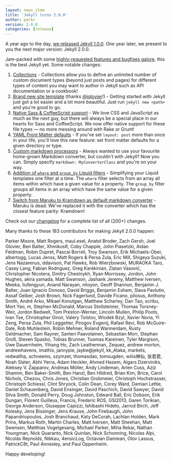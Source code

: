 ```yaml
---
layout: news_item
title: 'Jekyll turns 2.0.0'
author: parkr
version: 2.0.0
categories: [release]
---
```


A year ago to the day, [we released Jekyll 1.0.0][jekyll-1]. One year later, we present to you the next major version: Jekyll 2.0.0.

Jam-packed with some [highly-requested features and bugfixes galore][changelog], this is the best Jekyll yet. Some notable changes:

1. [Collections](/docs/collections/) - Collections allow you to define an unlimited number of custom document types (beyond just posts and pages) for different types of content you may want to author in Jekyll such as API documentation or a cookbook!
2. [Brand new site template](https://github.com/jekyll/jekyll/pull/2050#issuecomment-35938016) (thanks [@jglovier][]!) - Getting started with Jekyll just got a lot easier and a lot more beautiful. Just run `jekyll new <path>` and you're good to go.
3. [Native Sass & CoffeeScript support](/doassets/) - We love CSS and JavaScript as much as the next guy, but there will always be a special place in our hearts for Sass and CoffeeScript. We now offer native support for these file types &mdash; no more messing around with Rake or Grunt!
4. [YAML Front Matter defaults](/docs/configuration/#front-matter-defaults) - If you've set `layout: post` more than once in your life, you'll love this new feature: set front matter defaults for a given directory or type.
5. [Custom markdown processors](/docs/configuration/#custom-markdown-processors) - Always wanted to use your favourite home-grown Markdown converter, but couldn't with Jekyll? Now you can. Simply specify `markdown: MyConverterClass` and you're on your way.
6. [Addition of `where` and `group_by` Liquid filters](/docs/templates/#filters) - Simplifying your Liquid templates one filter at a time. The `where` filter selects from an array all items within which have a given value for a property. The `group_by` filter groups all items in an array which have the same value for a given property.
7. [Switch from Maruku to Kramdown as default markdown converter](https://github.com/jekyll/jekyll/pull/1988) - Maruku is dead. We've replaced it with the converter which has the closest feature parity: Kramdown!

Check out our [changelog][] for a complete list of all (200+) changes.

Many thanks to these 183 contributors for making Jekyll 2.0.0 happen:

Parker Moore, Matt Rogers, maul.esel, Anatol Broder, Zach Gersh, Joel Glovier, Ben Balter, XhmikosR, Coby Chapple, John Piasetzki, Aidan Feldman, Robin Dupret, Pascal Borreli, Troy Swanson, Erik Michaels-Ober, albertogg, Lucas Jenss, Matt Rogers & Persa Zula, Eric Mill, Shigeya Suzuki, Jens Nazarenus, ddavison, Pat Hawks, Rob Wierzbowski, MURAOKA Taro, Casey Lang, Fabian Rodriguez, Greg Karékinian, Zlatan Vasović, Christopher Nicotera, Dmitry Chestnykh, Ryan Morrissey, Jordon, John Hughes, akira yamada, Matt Swanson, Jashank Jeremy, Matthew Iversen, Meeka, liufengyun, Anand Narayan, nitoyon, Geoff Shannon, Benjamin J. Balter, Juan Ignacio Donoso, David Briggs, Benjamin Esham, Slava Pavlutin, Assaf Gelber, Josh Brown, Nick Fagerlund, Davide Ficano, pilosus, Anthony Smith, André Arko, Mikael Konutgan, Matthew Scharley, Dan Tao, scribu, Mort Yao, m, Stephen McDonald, Marcus Stollsteimer, Thomas Torsney-Weir, Jordon Bedwell, Tom Preston-Werner, Lincoln Mullen, Philip Poots, Ivan Tse, Christopher Giroir, Valery Tolstov, Wlodek Bzyl, Xavier Noria, Yi Zeng, Persa Zula, Phil Leggetter, Pirogov Evgenij, Rafael Revi, Rob McGuire-Dale, Rob Muhlestein, Robin Mehner, Roland Warmerdam, Rusty Geldmacher, Sam Rayner, Santeri Paavolainen, Sebastian Morr, Stephan Groß, Steven Spasbo, Tobias Brunner, Tuomas Kareinen, Tyler Margison, Uwe Dauernheim, Yihang Ho, Zach Leatherman, Zequez, andrew morton, andrewhavens, imathis, jannypie, jaybe@jekyll, kk_Ataka, markets, redwallhp, schneems, szymzet, thomasdao, tomsugden, wǒis神仙, 张君君, Noah Slater, Abhi Yerra, Adam Heckler, Ahmed Hazem, Aigars Dzerviniks, Aleksey V. Zapparov, Andreas Möller, Andy Lindeman, Arlen Cuss, Aziz Shamim, Ben Baker-Smith, Ben Hanzl, Ben Hildred, Brian Kim, Brice, Carol Nichols, Chezou, Chris Jones, Christian Grobmeier, Christoph Hochstrasser, Christoph Schiessl, Clint Shryock, Colin Dean, Corey Ward, Damian Lettie, Daniel Schauenberg, David Ensinger, David Paschich, David Sawyer, David Silva Smith, Donald Perry, Doug Johnston, Edward Ball, Eric Dobson, Erik Dungan, Florent Guilleux, Francis, Frederic ROS, GSI2013, Garen Torikian, George Anderson, Giuseppe Capizzi, Ishibashi Hideto, Jarrod Birch, Jeff Kolesky, Jens Bissinger, Jens Krause, John Firebaugh, John Papandriopoulos, Josh Branchaud, Katy DeCorah, Lachlan Holden, Mark Prins, Markus Roth, Martin Charles, Matt Iversen, Matt Sheehan, Matt Swensen, Matthias Vogelgesang, Michael Parker, Miha Rekar, Nathan Youngman, Nick Quaranto, Nick Quinlan, Nick Schonning, Nicolas Alpi, Nicolás Reynolds, Nikkau, 4ensicLog, Octavian Damiean, Olov Lassus, PatrickC8t, Paul Annesley, and Paul Oppenheim.

Happy developing!

[changelog]: /docs/history/
[@jglovier]: https://github.com/jglovier
[jekyll-1]: /news/2013/05/06/jekyll-1-0-0-released/
